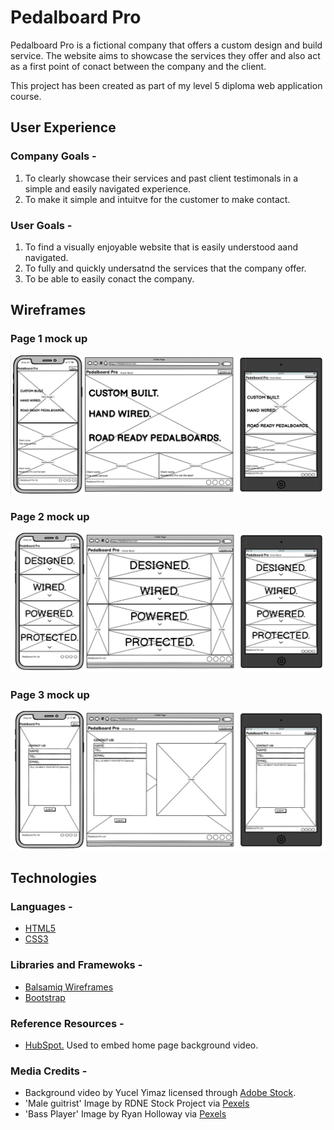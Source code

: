 # Pedalboard Pro
Pedalboard Pro is a fictional company that offers a custom design and build service. The website aims to showcase the services they offer and also act as a first point of conact between the company and the client. 

This project has been created as part of my level 5 diploma web application course.

## User Experience 

### Company Goals -
1. To clearly showcase their services and past client testimonals in a simple and easily navigated experience.
2. To make it simple and intuitve for the customer to make contact. 

### User Goals -
1. To find a visually enjoyable website that is easily understood aand navigated. 
2. To fully and quickly undersatnd the services that the company offer.
3. To be able to easily conact the company.

## Wireframes

### Page 1 mock up

![Page 1 wireframe](assets/wireframes/pedalboard-pro-page-1.jpg)

### Page 2 mock up

![Page 2 wireframe](assets/wireframes/pedalboard-pro-page-2.jpg)

### Page 3 mock up

![Page 3 wireframe](assets/wireframes/pedalboard-pro-page-3.jpg)

## Technologies 

### Languages -
- [HTML5](https://en.wikipedia.org/wiki/HTML5) 
- [CSS3](https://en.wikipedia.org/wiki/CSS)

### Libraries and Framewoks -
- [Balsamiq Wireframes](https://balsamiq.com)
- [Bootstrap](https://getbootstrap.com/)

### Reference Resources -
- [HubSpot.](https://blog.hubspot.com/website/video-background-css) Used to embed home page background video.

### Media Credits - 
- Background video by Yucel Yimaz licensed through [Adobe Stock](http;//stock.adobe.com).
- 'Male guitrist' Image by RDNE Stock Project via [Pexels](https://www.pexels.com/)
- 'Bass Player' Image by Ryan Holloway via [Pexels](https://www.pexels.com/)


